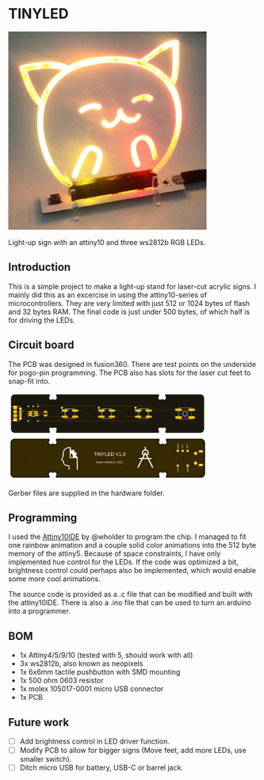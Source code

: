 # TINYLED

<img src="/Img/Cat.jpg" alt="Image of cat sign" width="400"/>

Light-up sign with an attiny10 and three ws2812b RGB LEDs. 

## Introduction

This is a simple project to make a light-up stand for laser-cut acrylic signs. I mainly did this as an excercise in using the attiny10-series of microcontrollers. They are very limited with just 512 or 1024 bytes of flash and 32 bytes RAM. The final code is just under 500 bytes, of which half is for driving the LEDs. 

## Circuit board

The PCB was designed in fusion360. There are test points on the underside for pogo-pin programming. The PCB also has slots for the laser cut feet to snap-fit into. 

<img src="/Img/PCBtop.PNG" alt="Top of PCB" width="400"/>
<img src="/Img/PCBbottom.PNG" alt="Bottom of PCB" width="400"/>

Gerber files are supplied in the hardware folder. 

## Programming

I used the [Attiny10IDE](https://github.com/wholder/ATTiny10IDE) by @wholder to program the chip. I managed to fit one rainbow animation and a couple solid color animations into the 512 byte memory of the attiny5. Because of space constraints, I have only implemented hue control for the LEDs. If the code was optimized a bit, brightness control could perhaps also be implemented, which would enable some more cool animations. 

The source code is provided as a .c file that can be modified and built with the attiny10IDE. There is also a .ino file that can be used to turn an arduino into a programmer.

## BOM

* 1x Attiny4/5/9/10 (tested with 5, should work with all)
* 3x ws2812b, also known as neopixels
* 1x 6x6mm tactile pushbutton with SMD mounting
* 1x 500 ohm 0603 resistor
* 1x molex 105017-0001 micro USB connector 
* 1x PCB 

## Future work

- [ ] Add brightness control in LED driver function.
- [ ] Modify PCB to allow for bigger signs (Move feet, add more LEDs, use smaller switch).
- [ ] Ditch micro USB for battery, USB-C or barrel jack.

